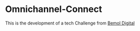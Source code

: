 # Omnichannel-Connect
This is the development of a tech Challenge from [Bemol Digital](https://www.linkedin.com/company/bemoldigital/)
